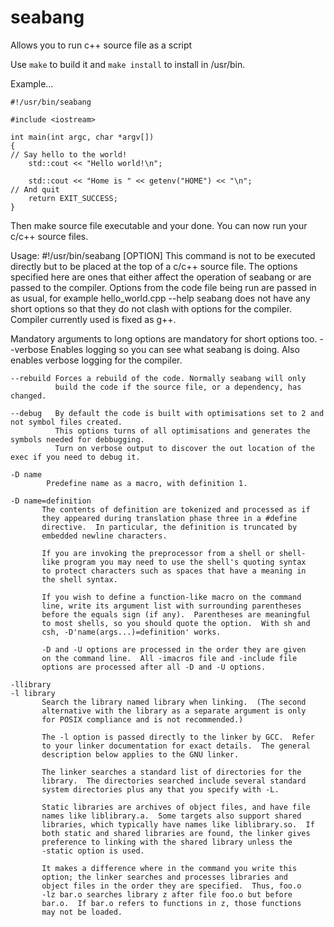 # seabang
Allows you to run c++ source file as a script

Use `make` to build it and `make install` to install in /usr/bin.

Example...
```
#!/usr/bin/seabang

#include <iostream>

int main(int argc, char *argv[])
{
// Say hello to the world!
    std::cout << "Hello world!\n";

    std::cout << "Home is " << getenv("HOME") << "\n";
// And quit
    return EXIT_SUCCESS;
}
```
Then make source file executable and your done. You can now run your c/c++ source files.

Usage: #!/usr/bin/seabang [OPTION]
This command is not to be executed directly but to be placed at the top of a c/c++ source file.
The options specified here are ones that either affect the operation of seabang or are passed to the compiler.
Options from the code file being run are passed in as usual, for example hello_world.cpp --help
seabang does not have any short options so that they do not clash with options for the compiler.
Compiler currently used is fixed as g++.

Mandatory arguments to long options are mandatory for short options too.
    --verbose Enables logging so you can see what seabang is doing.
              Also enables verbose logging for the compiler.

    --rebuild Forces a rebuild of the code. Normally seabang will only
              build the code if the source file, or a dependency, has changed.

    --debug   By default the code is built with optimisations set to 2 and not symbol files created.
              This options turns of all optimisations and generates the symbols needed for debbugging.
              Turn on verbose output to discover the out location of the exec if you need to debug it.

    -D name
            Predefine name as a macro, with definition 1.

    -D name=definition
           The contents of definition are tokenized and processed as if
           they appeared during translation phase three in a #define
           directive.  In particular, the definition is truncated by
           embedded newline characters.

           If you are invoking the preprocessor from a shell or shell-
           like program you may need to use the shell's quoting syntax
           to protect characters such as spaces that have a meaning in
           the shell syntax.

           If you wish to define a function-like macro on the command
           line, write its argument list with surrounding parentheses
           before the equals sign (if any).  Parentheses are meaningful
           to most shells, so you should quote the option.  With sh and
           csh, -D'name(args...)=definition' works.

           -D and -U options are processed in the order they are given
           on the command line.  All -imacros file and -include file
           options are processed after all -D and -U options.

    -llibrary
    -l library
           Search the library named library when linking.  (The second
           alternative with the library as a separate argument is only
           for POSIX compliance and is not recommended.)

           The -l option is passed directly to the linker by GCC.  Refer
           to your linker documentation for exact details.  The general
           description below applies to the GNU linker.

           The linker searches a standard list of directories for the
           library.  The directories searched include several standard
           system directories plus any that you specify with -L.

           Static libraries are archives of object files, and have file
           names like liblibrary.a.  Some targets also support shared
           libraries, which typically have names like liblibrary.so.  If
           both static and shared libraries are found, the linker gives
           preference to linking with the shared library unless the
           -static option is used.

           It makes a difference where in the command you write this
           option; the linker searches and processes libraries and
           object files in the order they are specified.  Thus, foo.o
           -lz bar.o searches library z after file foo.o but before
           bar.o.  If bar.o refers to functions in z, those functions
           may not be loaded.
